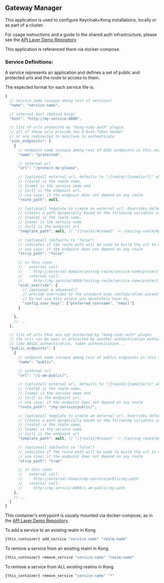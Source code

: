 ## Gateway Manager

This application is used to configure Keycloak+Kong installations, locally or as part of a cluster. 

For usage instructions and a guide to the shared auth infrastructure, please see the [API Layer Demo Repository](https://github.com/eHealthAfrica/api-layer-demo)

This application is referenced there via docker-compose.

### Service Definitions:

A service represents an application and defines a set of public and protected urls
and the route to access to them.

The expected format for each service file is:

```javascript
{
  // service name (unique among rest of services)
  "name": "service-name",

  // internal host (behind kong)
  "host": "http://my-service:8888",

  // list of urls protected by "kong-oidc-auth" plugin
  // all of these urls provide the X-Outh-Token header
  // or are redirected to keycloak to authenticate
  "oidc_endpoints": [
    {
      // endpoint name (unique among rest of OIDC endpoints in this service)
      "name": "protected",

      // internal url
      "url": "/protect-me-please",

      // [optional] external url, defaults to "/{realm}/{name}{url}" where
      // {realm} is the realm name,
      // {name} is the service name and
      // {url} is the endpoint url.
      // use case: if the endpoint does not depend on any realm
      "route_path": null,

      // [optional] template to create an external url. Overrides default route_path.
      // Creates a path dynamically based on the following variables using string substitution.
      // {realm} is the realm name,
      // {name} is the service name
      // {url} is the endpoint url
      "template_path": null, // "/{realm}/#{name}" -> /testing-realm/#protected

      // [optional] (defaults to "false")
      // indicates if the route path will be used to build the url to execute the internal call
      // use case: if the endpoint does not depend on any realm
      "strip_path": "false"

      // in this case:
      //   external call:
      //     http://external-domain/testing-realm/service-name/protect-me-please/my-path
      //   internal call:
      //     http://my-service:8888/testing-realm/service-name/protect-me-please/my-path
      "oidc_override": {
        // [optional & advanced!]
        // provide overrides to the standard oidc configuration passed to Kong-Oidc        
        // Do not use this unless you absolutely have to.
        "config.user_keys": ["preferred_username", "email"]
      }

    },
    // ...
  ],

  // list of urls that are not protected by "kong-oidc-auth" plugin
  // the urls can be open or protected by another authentication method
  // like BASIC authentication, token authentication...
  "public_endpoints": [
    {
      // endpoint name (unique among rest of public endpoints in this service)
      "name": "public",

      // internal url
      "url": "/i-am-public/",

      // [optional] external url, defaults to "/{realm}/{name}{url}" where
      // {realm} is the realm name,
      // {name} is the service name and
      // {url} is the endpoint url.
      // use case: if the endpoint does not depend on any realm
      "route_path": "/my-service/public/",

      // [optional] template to create an external url. Overrides default route_path.
      // Creates a path dynamically based on the following variables using string substitution.
      // {realm} is the realm name,
      // {name} is the service name
      // {url} is the endpoint url
      "template_path": null, // "/{realm}/#{name}" -> /testing-realm/#public

      // [optional] (defaults to "false")
      // indicates if the route path will be used to build the url to execute the internal call
      // use case: if the endpoint does not depend on any realm
      "strip_path": "true"

      // in this case:
      //   external call:
      //     http://external-domain/my-service/public/my-path
      //   internal call:
      //     http://my-service:8888/i-am-public/my-path
    },
    // ...
  ]
}
```

This container's entrypoint is usually mounted via docker-compose, as in the [API Layer Demo Repository](https://github.com/eHealthAfrica/api-layer-demo).

To add a service to an existing realm in Kong

```bash
{this_container} add_service "service-name" "realm-name"
```

To remove a service from an existing realm in Kong

```bash
{this_container} remove_service "service-name" "realm-name"
```

To remove a service from ALL existing realms in Kong

```bash
{this_container} remove_service "service-name" "*"
```

